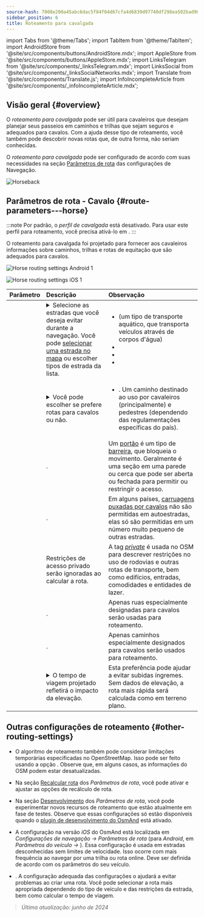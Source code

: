 ```yaml
---
source-hash: 7008e200a45abc6dac5f84f04d67cfa4d6839d97740df298ea502bad90aec24d
sidebar_position: 6
title: Roteamento para cavalgada
---
```

import Tabs from '@theme/Tabs';
import TabItem from '@theme/TabItem';
import AndroidStore from '@site/src/components/buttons/AndroidStore.mdx';
import AppleStore from '@site/src/components/buttons/AppleStore.mdx';
import LinksTelegram from '@site/src/components/_linksTelegram.mdx';
import LinksSocial from '@site/src/components/_linksSocialNetworks.mdx';
import Translate from '@site/src/components/Translate.js';
import InfoIncompleteArticle from '@site/src/components/_infoIncompleteArticle.mdx';



## Visão geral {#overview}

O *roteamento para cavalgada* pode ser útil para cavaleiros que desejam planejar seus passeios em caminhos e trilhas que sejam seguros e adequados para cavalos. Com a ajuda desse tipo de roteamento, você também pode descobrir novas rotas que, de outra forma, não seriam conhecidas.

O *roteamento para cavalgada* pode ser configurado de acordo com suas necessidades na seção [Parâmetros de rota](../guidance/navigation-settings.md#route-parameters) das configurações de Navegação.

![Horseback](@site/static/img/navigation/routing/horseback_routing_overview.png)


## Parâmetros de rota - Cavalo {#route-parameters---horse}

:::note
Por padrão, o *perfil de cavalgada* está desativado. Para usar este perfil para roteamento, você precisa ativá-lo em *<Translate android="true" ids="shared_string_menu,shared_string_settings,application_profiles"/>*.
:::

O roteamento para cavalgada foi projetado para fornecer aos cavaleiros informações sobre caminhos, trilhas e rotas de equitação que são adequados para cavalos.

<Tabs groupId="operating-systems" queryString="operating-systems">

<TabItem value="android" label="Android">

![Horse routing settings Android 1](@site/static/img/navigation/routing/horse-routing-andr.png)

</TabItem>

<TabItem value="ios" label="iOS">

![Horse routing settings iOS 1](@site/static/img/navigation/routing/horse-routing-ios.png)

</TabItem>

</Tabs>

| Parâmetro | Descrição | Observação |
|:------------|:---------------|:---------------|
| *<Translate android="true" ids="impassable_road"/>* | <details><summary> Selecione as estradas que você deseja evitar durante a navegação. Você pode [selecionar uma estrada no mapa](../../map/map-context-menu/#avoid-road) ou escolher tipos de estrada da lista. </summary> ![Avoid roads Android](@site/static/img/navigation/routing/horse_routing_avoid_android.png) </details> | <ul><li> [<Translate android="true" ids="routing_attr_avoid_ferries_name"/>](https://wiki.openstreetmap.org/wiki/Ferries) (um tipo de transporte aquático, que transporta veículos através de corpos d'água)</li><li>[<Translate android="true" ids="routing_attr_avoid_stairs_name"/>](https://wiki.openstreetmap.org/wiki/Tag:highway%3Dsteps)</li><li>[<Translate android="true" ids="routing_attr_avoid_tunnels_name"/>](https://wiki.openstreetmap.org/wiki/Key:tunnel)</li><li>[<Translate android="true" ids="routing_attr_avoid_motorway_name"/>](https://wiki.openstreetmap.org/wiki/Tag:highway%3Dmotorway)</li></ul>|
| *<Translate android="true" ids="prefer_in_routing_title"/>* | <details><summary> Você pode escolher se prefere rotas para cavalos ou não. </summary> ![Prefer horses routes Android](@site/static/img/navigation/routing/horse_routing_prefer_android.png) </details> | <ul><li>[<Translate android="true" ids="routing_attr_prefer_horse_routes_name"/>](https://wiki.openstreetmap.org/wiki/Tag:highway%3Dbridleway). Um caminho destinado ao uso por cavaleiros (principalmente) e pedestres (dependendo das regulamentações específicas do país). </li></ul> |
| *<Translate android="true" ids="routing_attr_allow_gate_name"/>* | <Translate android="true" ids="routing_attr_allow_gate_description"/>. | Um [portão](https://wiki.openstreetmap.org/wiki/Tag:barrier%3Dgate) é um tipo de [barreira](https://wiki.openstreetmap.org/wiki/Key:barrier), que bloqueia o movimento. Geralmente é uma seção em uma parede ou cerca que pode ser aberta ou fechada para permitir ou restringir o acesso. |
| *<Translate android="true" ids="routing_attr_carriage_restrictions_name"/>* | <Translate android="true" ids="routing_attr_carriage_restrictions_description"/>. | Em alguns países, [carruagens puxadas por cavalos](https://wiki.openstreetmap.org/wiki/Key:carriage) não são permitidas em autoestradas, elas só são permitidas em um número muito pequeno de outras estradas. |
| *<Translate android="true" ids="routing_attr_allow_private_name"/>* | Restrições de acesso privado serão ignoradas ao calcular a rota. | A tag *[private](https://wiki.openstreetmap.org/wiki/Key:access)* é usada no OSM para descrever restrições no uso de rodovias e outras rotas de transporte, bem como edifícios, entradas, comodidades e entidades de lazer. |
| *<Translate android="true" ids="routing_attr_only_permitted_streets_name"/>* | <Translate android="true" ids="routing_attr_only_permitted_streets_description"/>. | Apenas ruas especialmente designadas para cavalos serão usadas para roteamento. |
| *<Translate android="true" ids="routing_attr_only_permitted_ways_name"/>* | <Translate android="true" ids="routing_attr_only_permitted_ways_description"/>. | Apenas caminhos especialmente designados para cavalos serão usados para roteamento. |
|*<Translate android="true" ids="routing_attr_height_obstacles_name"/>* | <details><summary> O tempo de viagem projetado refletirá o impacto da elevação. </summary> ![Use elevation data Android](@site/static/img/navigation/routing/horse_routing_elevation_android.png) </details> | Esta preferência pode ajudar a evitar subidas íngremes. Sem dados de elevação, a rota mais rápida será calculada como em terreno plano. |


## Outras configurações de roteamento {#other-routing-settings}

- O algoritmo de roteamento também pode considerar limitações temporárias especificadas no OpenStreetMap. Isso pode ser feito usando a opção [<Translate android="true" ids="temporary_conditional_routing"/>](../routing/osmand-routing.md#consider-temporary-limitations). Observe que, em alguns casos, as informações do OSM podem estar desatualizadas.

- Na seção [Recalcular rota](../../navigation/guidance/navigation-settings.md#recalculate-route) dos *Parâmetros de rota*, você pode ativar e ajustar as opções de recálculo de rota.

- Na seção [Desenvolvimento](../guidance/navigation-settings.md#development-settings) dos *Parâmetros de rota*, você pode experimentar novos recursos de roteamento que estão atualmente em fase de testes. Observe que essas configurações só estão disponíveis quando o [plugin de desenvolvimento do OsmAnd](../../plugins/development.md) está ativado.

- A configuração [<Translate ios="true" ids="road_speeds"/>](../guidance/navigation-settings.md#road-speeds) na versão *iOS* do OsmAnd está localizada em *Configurações de navegação → Parâmetros de rota* (para *Android*, em *Parâmetros do veículo → [<Translate android="true" ids="default_speed_setting_title"/>](../guidance/navigation-settings.md#default-speed--road-speeds)*). Essa configuração é usada em estradas desconhecidas sem limites de velocidade. Isso ocorre com mais frequência ao navegar por uma trilha ou rota online. Deve ser definida de acordo com os parâmetros do seu veículo.

- [<Translate ios="true" ids="vehicle_parameters"/>](../guidance/navigation-settings.md#vehicle-parameters). A configuração adequada das configurações o ajudará a evitar problemas ao criar uma rota. Você pode selecionar a rota mais apropriada dependendo do tipo de veículo e das restrições da estrada, bem como calcular o tempo de viagem.

> *Última atualização: junho de 2024*